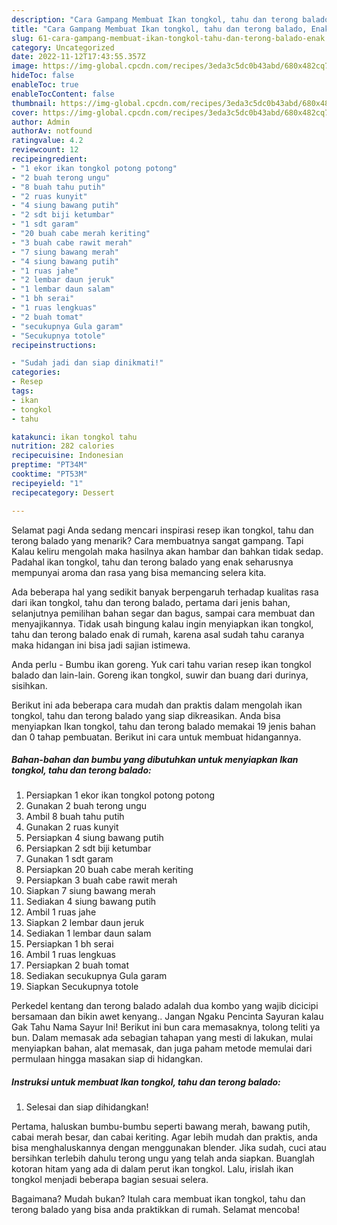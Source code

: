 ```yaml
---
description: "Cara Gampang Membuat Ikan tongkol, tahu dan terong balado, Enak"
title: "Cara Gampang Membuat Ikan tongkol, tahu dan terong balado, Enak"
slug: 61-cara-gampang-membuat-ikan-tongkol-tahu-dan-terong-balado-enak
category: Uncategorized
date: 2022-11-12T17:43:55.357Z
image: https://img-global.cpcdn.com/recipes/3eda3c5dc0b43abd/680x482cq70/ikan-tongkol-tahu-dan-terong-balado-foto-resep-utama.jpg
hideToc: false
enableToc: true
enableTocContent: false
thumbnail: https://img-global.cpcdn.com/recipes/3eda3c5dc0b43abd/680x482cq70/ikan-tongkol-tahu-dan-terong-balado-foto-resep-utama.jpg
cover: https://img-global.cpcdn.com/recipes/3eda3c5dc0b43abd/680x482cq70/ikan-tongkol-tahu-dan-terong-balado-foto-resep-utama.jpg
author: Admin
authorAv: notfound
ratingvalue: 4.2
reviewcount: 12
recipeingredient:
- "1 ekor ikan tongkol potong potong"
- "2 buah terong ungu"
- "8 buah tahu putih"
- "2 ruas kunyit"
- "4 siung bawang putih"
- "2 sdt biji ketumbar"
- "1 sdt garam"
- "20 buah cabe merah keriting"
- "3 buah cabe rawit merah"
- "7 siung bawang merah"
- "4 siung bawang putih"
- "1 ruas jahe"
- "2 lembar daun jeruk"
- "1 lembar daun salam"
- "1 bh serai"
- "1 ruas lengkuas"
- "2 buah tomat"
- "secukupnya Gula garam"
- "Secukupnya totole"
recipeinstructions:

- "Sudah jadi dan siap dinikmati!"
categories:
- Resep
tags:
- ikan
- tongkol
- tahu

katakunci: ikan tongkol tahu 
nutrition: 282 calories
recipecuisine: Indonesian
preptime: "PT34M"
cooktime: "PT53M"
recipeyield: "1"
recipecategory: Dessert

---
```



Selamat pagi Anda sedang mencari inspirasi resep ikan tongkol, tahu dan terong balado yang menarik? Cara membuatnya sangat gampang. Tapi Kalau keliru mengolah maka hasilnya akan hambar dan bahkan tidak sedap. Padahal ikan tongkol, tahu dan terong balado yang enak seharusnya mempunyai aroma dan rasa yang bisa memancing selera kita.


Ada beberapa hal yang sedikit banyak berpengaruh terhadap kualitas rasa dari ikan tongkol, tahu dan terong balado, pertama dari jenis bahan, selanjutnya pemilihan bahan segar dan bagus, sampai cara membuat dan menyajikannya. Tidak usah bingung kalau ingin menyiapkan ikan tongkol, tahu dan terong balado enak di rumah, karena asal sudah tahu caranya maka hidangan ini bisa jadi sajian istimewa.

Anda perlu - Bumbu ikan goreng. Yuk cari tahu varian resep ikan tongkol balado dan lain-lain. Goreng ikan tongkol, suwir dan buang dari durinya, sisihkan.


Berikut ini ada beberapa cara mudah dan praktis dalam mengolah ikan tongkol, tahu dan terong balado yang siap dikreasikan. Anda bisa menyiapkan Ikan tongkol, tahu dan terong balado memakai 19 jenis bahan dan 0 tahap pembuatan. Berikut ini cara untuk membuat hidangannya.

<!--inarticleads1-->

##### Bahan-bahan dan bumbu yang dibutuhkan untuk menyiapkan Ikan tongkol, tahu dan terong balado:

1. Persiapkan 1 ekor ikan tongkol potong potong
1. Gunakan 2 buah terong ungu
1. Ambil 8 buah tahu putih
1. Gunakan 2 ruas kunyit
1. Persiapkan 4 siung bawang putih
1. Persiapkan 2 sdt biji ketumbar
1. Gunakan 1 sdt garam
1. Persiapkan 20 buah cabe merah keriting
1. Persiapkan 3 buah cabe rawit merah
1. Siapkan 7 siung bawang merah
1. Sediakan 4 siung bawang putih
1. Ambil 1 ruas jahe
1. Siapkan 2 lembar daun jeruk
1. Sediakan 1 lembar daun salam
1. Persiapkan 1 bh serai
1. Ambil 1 ruas lengkuas
1. Persiapkan 2 buah tomat
1. Sediakan secukupnya Gula garam
1. Siapkan Secukupnya totole


Perkedel kentang dan terong balado adalah dua kombo yang wajib dicicipi bersamaan dan bikin awet kenyang.. Jangan Ngaku Pencinta Sayuran kalau Gak Tahu Nama Sayur Ini! Berikut ini bun cara memasaknya, tolong teliti ya bun. Dalam memasak ada sebagian tahapan yang mesti di lakukan, mulai menyiapkan bahan, alat memasak, dan juga paham metode memulai dari permulaan hingga masakan siap di hidangkan. 

<!--inarticleads2-->

##### Instruksi untuk membuat Ikan tongkol, tahu dan terong balado:


1. Selesai dan siap dihidangkan!

Pertama, haluskan bumbu-bumbu seperti bawang merah, bawang putih, cabai merah besar, dan cabai keriting. Agar lebih mudah dan praktis, anda bisa menghaluskannya dengan menggunakan blender. Jika sudah, cuci atau bersihkan terlebih dahulu terong ungu yang telah anda siapkan. Buanglah kotoran hitam yang ada di dalam perut ikan tongkol. Lalu, irislah ikan tongkol menjadi beberapa bagian sesuai selera. 

Bagaimana? Mudah bukan? Itulah cara membuat ikan tongkol, tahu dan terong balado yang bisa anda praktikkan di rumah. Selamat mencoba!
